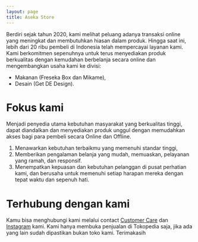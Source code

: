 ```yaml
---
layout: page
title: Aseka Store
---
```


Berdiri sejak tahun 2020, kami melihat peluang adanya transaksi online yang meningkat dan membutuhkan hiasan dalam 
produk. Hingga saat ini, lebih dari 20 ribu pembeli di Indonesia telah mempercayai layanan kami. Kami berkomitmen 
sepenuhnya untuk terus menyediakan produk berkualitas dengan kemudahan berbelanja secara online dan mengembangkan usaha
kami ke divisi: 
- Makanan (Freseka Box dan Mikame), 
- Desain (Get DE Design).

# Fokus kami

Menjadi penyedia utama kebutuhan masyarakat yang berkualitas tinggi, dapat diandalkan dan menyediakan produk unggul 
dengan memudahkan akses bagi para pembeli secara Online dan Offline.
1. Menawarkan kebutuhan terbaikmu yang memenuhi standar tinggi, 
2. Memberikan pengalaman belanja yang mudah, memuaskan, pelayanan yang ramah, dan responsif.
3. Menempatkan kepuasan dan kebutuhan pelanggan di pusat perhatian kami, dan berusaha untuk memenuhi setiap harapan 
mereka dengan tepat waktu dan sepenuh hati.

# Terhubung dengan kami

Kamu bisa menghubungi kami melalui contact [Customer Care](https://api.whatsapp.com/send?phone=6285817179418&text=Hallo%20kak%2C%20saya%20mau%20tau%20tentang%20ASEKA!%20Boleh%20tanya-tanya%20kah%3F%F0%9F%98%81) 
dan [Instagram](https://www.instagram.com/aseka.id) kami. Kami hanya membuka penjualan di Tokopedia saja, jika ada yang 
lain sudah dipastikan bukan toko kami. Terimakasih